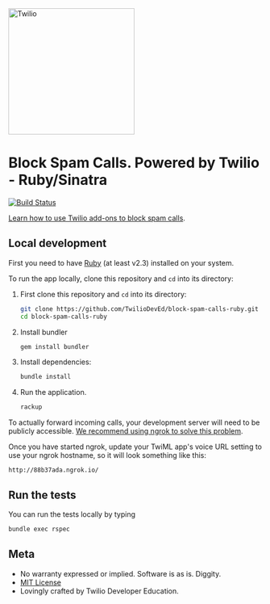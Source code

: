 <a href="https://www.twilio.com">
  <img src="https://static0.twilio.com/marketing/bundles/marketing/img/logos/wordmark-red.svg" alt="Twilio" width="250" />
</a>

# Block Spam Calls. Powered by Twilio - Ruby/Sinatra
[![Build Status](https://travis-ci.org/TwilioDevEd/block-spam-calls-ruby.svg?branch=master)](https://travis-ci.org/TwilioDevEd/block-spam-calls-ruby)

[Learn how to use Twilio add-ons to block spam calls](https://www.twilio.com/docs/guides/block-spam-calls-and-robocalls-ruby).

## Local development

First you need to have [Ruby](https://www.ruby-lang.org/) (at least v2.3) installed on your system.

To run the app locally, clone this repository and `cd` into its directory:

1. First clone this repository and `cd` into its directory:

   ```bash
   git clone https://github.com/TwilioDevEd/block-spam-calls-ruby.git
   cd block-spam-calls-ruby
   ```

1. Install bundler

   ```bash
   gem install bundler
   ```

1. Install dependencies:

   ```bash
   bundle install
   ```

1. Run the application.

   ```bash
   rackup
   ```

To actually forward incoming calls, your development server will need to be
publicly accessible. [We recommend using ngrok to solve this
problem](https://www.twilio.com/blog/2015/09/6-awesome-reasons-to-use-ngrok-when-testing-webhooks.html).

Once you have started ngrok, update your TwiML app's voice URL setting to use
your ngrok hostname, so it will look something like this:

```
http://88b37ada.ngrok.io/
```

## Run the tests

You can run the tests locally by typing

```bash
bundle exec rspec
```

## Meta

* No warranty expressed or implied. Software is as is. Diggity.
* [MIT License](http://www.opensource.org/licenses/mit-license.html)
* Lovingly crafted by Twilio Developer Education.
